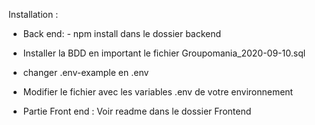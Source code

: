 Installation : 

- Back end: - npm install dans le dossier backend
- Installer la BDD en important le fichier Groupomania_2020-09-10.sql
- changer .env-example en .env
- Modifier le fichier avec les variables .env de votre environnement

- Partie Front end : Voir readme dans le dossier Frontend

